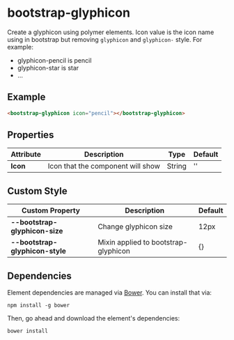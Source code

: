 # bootstrap-glyphicon

Create a glyphicon using polymer elements. Icon value is the icon name using in bootstrap but removing `glyphicon` and `glyphicon-` style. For example: 

* glyphicon-pencil is pencil
* glyphicon-star is star
* ...

## Example

```html
<bootstrap-glyphicon icon="pencil"></bootstrap-glyphicon>
```

## Properties

| Attribute | Description                       | Type   | Default |
|-----------|-----------------------------------|--------|---------|
| __Icon__    | Icon that the component will show | String | ''      |

## Custom Style

| Custom Property               | Description                          | Default |
|-------------------------------|--------------------------------------|---------|
| __--bootstrap-glyphicon-size__  | Change glyphicon size                | 12px    |
| __--bootstrap-glyphicon-style__ | Mixin applied to bootstrap-glyphicon | {}      |

## Dependencies

Element dependencies are managed via [Bower](http://bower.io/). You can
install that via:

    npm install -g bower

Then, go ahead and download the element's dependencies:

    bower install
